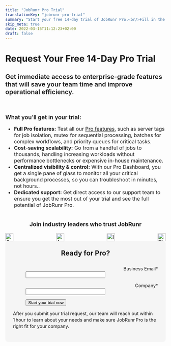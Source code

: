 ```yaml
---
title: "JobRunr Pro Trial"
translationKey: "jobrunr-pro-trial"
summary: "Start your free 14‑day trial of JobRunr Pro.<br/>Fill in the form below and we'll get in touch to get you started!<br/>"
skip_meta: true
date: 2022-03-15T11:12:23+02:00
draft: false
---
```


<style>
  .post-full-header {
    margin: 40px 0 48px;
    padding: 0;
    display: flex;
    justify-content: center;
    align-items: center;
    display: none;
  }

  .post-full-title {
    font-size: 45px;
    text-align: center;
    font-weight: 500;
  }

  .payload-container {
    display: grid;
    grid-template-columns: 1fr 1fr;
    gap: 40px;
    font-size: 16px;
  }

  .copy .copy-title,
  .copy .copy-subtitle {
    margin-bottom: 12px;
    font-weight: 600;
  }

  .copy .copy-title {
    font-size: 20px;
  }

  .copy .copy-subtitle {
    font-size: 18px;
  }

  .form-container {
    background-color: #F5F5F5;
    padding: 24px;
    border-radius: 8px;
  }
  .form-container h2{
    text-align: center;
  }

  .form-container p{
        line-height: 20px;
  }

  /* Trial‑form tweaks */
  #trial-form {
    font-size: 90%;
  }
  #trial-form dl {
    margin: 0 0 1em;
  }
  #trial-form dl input[type="text"] {
    width: 60%;
  }
  @media only screen and (max-width: 1140px) {
    #like-a-pro {
      display: none;
    }
    .payload-container {
      display: block;
    }
  }

  .trusted-by {
    margin-top: 40px;
    width: 100%;
  }

  .trusted-by .trusted-by-title {
    text-align: center;
    font-size: 18px;
  }

  .trusted-by .companies {
    display: flex;
    flex-wrap: wrap;
    justify-content: space-between;
    align-items: center;
    gap: 12px;
  }

  .trusted-by .companies img {
    height: 25px;
    max-width: 160px;
  }
</style>

<h1>Request Your Free 14-Day Pro Trial</h1>
<div class="payload-container request-trial-page">
  <!-- Left: Trial messaging -->
  <section class="copy">
    <article>
      <h3 class="copy-title">Get immediate access to enterprise-grade features that will save your team time and improve operational efficiency.</h3><br/>
    </article>
    <article>
      <h4 class="copy-subtitle">What you’ll get in your trial:</h4>
      <ul>
        <li><strong>Full Pro features:</strong> Test all our <a href="/en/pro">Pro features</a>, such as server tags for job isolation, mutex for sequential processing, batches for complex workflows, and priority queues for critical tasks.</li>
        <li><strong>Cost-saving scalability:</strong> Go from a handful of jobs to thousands, handling increasing workloads without performance bottlenecks or expensive in-house maintenance.</li>
        <li><strong>Centralized visibility & control:</strong> With our Pro Dashboard, you get a single pane of glass to monitor all your critical background processes, so you can troubleshoot in minutes, not hours..</li>
        <li><strong>Dedicated support:</strong> Get direct access to our support team to ensure you get the most out of your trial and see the full potential of JobRunr Pro.</li>
      </ul>
      <footer class="trusted-by">
        <h3 class="trusted-by-title">Join industry leaders who trust JobRunr</h3>
        <div class="companies">
          <img src="/logos/Capgemini-logo.webp" alt="Capgemini" />
          <img src="/logos/Amazon-logo.webp" alt="Amazon" />
          <img src="/logos/intuit-logo.svg" alt="Intuit" />
          <img src="/logos/Thoughtworks-logo.webp" alt="ThoughtWorks" />
        </div>
      </footer>
    </article>
  </section>

  <!-- Right: Trial form -->
  <section class="form-container">
    <div id="trial-form">
      <form novalidate="">
        <h2 style="margin: 0 0 .5em;">Ready for Pro?</h2>
        <br />
        <dl>
          <dt style="text-align: right"><label for="email">Business Email* </label></dt>
          <dd><input type="text" id="email" name="email" /></dd>
        </dl>
        <dl>
          <dt style="text-align: right"><label for="company">Company* </label></dt>
          <dd><input type="text" id="company" name="company" /></dd>
        </dl>
        <dl id="trial-form-error" style="display: none">
          <dt style="text-align: right">&nbsp;</dt>
          <dd><div class="response" style="color:red;">All fields are required</div></dd>
        </dl>
        <dl>
          <dd>
            <input
              id="submit-btn"
              class="btn-try-jobrunr-form"
              type="button"
              value="Start your trial now"
              onclick="submitForm();"
            />
          </dd>
        </dl>
      </form>
      <p>After you submit your trial request, our team will reach out within 1 hour to learn about your needs and make sure JobRunr Pro is the right fit for your company.</p>
    </div>
    <div id="mce-responses" class="clear">
      <div id="trial-error-response" class="response" style="display:none; color:red;">
        There was an error processing your request. Please try again later.
      </div>
      <div id="trial-success-response" class="response" style="display:none;">
        Thank you! We'll get in touch to discuss your JobRunr Pro trial request.
      </div>
    </div>
  </section>
</div>

<script type="text/javascript">
  document.addEventListener("DOMContentLoaded", function() {
    document.getElementById('email').focus();
  });

  function submitForm() {
    const email = document.getElementById('email').value.trim();
    const company = document.getElementById('company').value.trim();
    
    const errorEl = document.getElementById('trial-form-error');

    if (!email || !company || !email.includes('@')) {
      errorEl.style.display = 'block';
      return false;
    }
    errorEl.style.display = 'none';

    // disable inputs
    ['email','company','submit-btn'].forEach(id => {
      document.getElementById(id).disabled = true;
    });

    const trialData = {email, company };
    fetch('https://hooks.zapier.com/hooks/catch/21269987/u2fk7ul/', {
      method: 'POST',
      headers: { 'Content-Type': 'application/json' },
      mode: 'no-cors',
      body: JSON.stringify(trialData)
    })
      .then(() => {
        document.getElementById('trial-form').style.display = 'none';
        document.getElementById('trial-success-response').style.display = 'block';
      })
      .catch(() => {
        document.getElementById('trial-form').style.display = 'none';
        document.getElementById('trial-error-response').style.display = 'block';
      });

    return false;
  }
</script>
